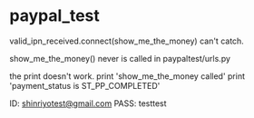 # paypal_test

valid_ipn_received.connect(show_me_the_money) can't catch.

show_me_the_money() never is called in paypaltest/urls.py

the print doesn't work.
print 'show_me_the_money called'
print 'payment_status is ST_PP_COMPLETED'

ID: shinriyotest@gmail.com
PASS: testtest
